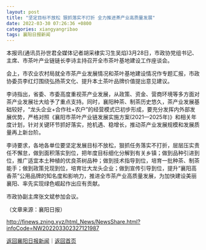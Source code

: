 ```yaml
---
layout: post
title: "坚定目标不放松 狠抓落实不打折 全力推进茶产业高质量发展"
date: 2022-03-30 07:26:36 +0800
categories: xiangyangribao
tags: 襄阳日报新闻
---
```

<p>本报讯(通讯员孙世君全媒体记者胡采棣实习生吴焰)3月28日，市政协党组书记、主席、市茶叶产业链链长李诗主持召开全市茶叶基地建设工作座谈会。</p>
 <p>会上，市农业农村局就全市茶产业发展情况和茶叶基地建设情况作专题汇报，市政协委员李红灯围绕弘扬茶文化、提升本土茶叶品牌价值提出意见建议。</p>
 <p>李诗指出，省委、市委高度重视茶产业发展，从政策、资金、营商环境等多方面对茶产业发展壮大给予了重点支持。同时，襄阳种茶、制茶历史悠久，茶产业发展基础较好，“龙头企业+合作社+农户”的经营模式已初步形成，要充分发挥内外部发展优势，严格对照《襄阳市茶叶产业链发展实施方案(2021—2025年)》和相关年度计划，针对关键环节抓好落实，抢机遇、稳增长，推动茶产业发展规模和发展质量再上新台阶。</p>
 <p>李诗要求，各地各单位要坚定发展目标不放松，狠抓任务落实不打折，层层压实责任不懈怠，做到面积落实到位，把年度目标细化分解到有关乡镇；做到品种引进到位，推广适宜本土种植的优良茶树品种；做到技术指导到位，培育一批种茶、制茶能手；做到政策兑现到位，培育壮大龙头企业；做到宣传引导到位，提升“襄阳高香茶”公用品牌的知名度和影响力，推进全市茶产业高质量发展，为加快建设美丽襄阳、率先实现绿色崛起作出应有贡献。</p>
 <p>市政协副主席张文斌参加会议。 </p><p class="em_media">（文章来源：襄阳日报）</p>

<http://finews.zning.xyz/html_News/NewsShare.html?infoCode=NW202203302327121987>

[返回襄阳日报新闻](//finews.withounder.com/category/xiangyangribao.html)｜[返回首页](//finews.withounder.com/)